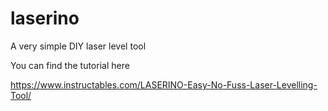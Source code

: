 # laserino
A very simple DIY laser level tool

You can find the tutorial here 

https://www.instructables.com/LASERINO-Easy-No-Fuss-Laser-Levelling-Tool/
